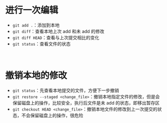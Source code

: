 # 进行一次编辑
- `git add .`：添加到本地
- `git diff`：查看本地上次 add 和未 add 的修改
- `git diff HEAD`：查看与上次提交相比的变化
- `git status`：查看文件的状态

<br/>  

# 撤销本地的修改
- `git status`：先查看本地提交的文件，方便下一步撤销
- `git restore --staged <change_file>`：撤销本地指定文件的修改，但是会保留磁盘上的操作，比较安全，执行后文件是未 add 的状态，即移出暂存区
- `git checkout HEAD <change_file>`：撤销本地文件的修改到上一次提交的状态，不会保留磁盘上的操作，很危险